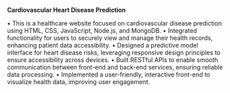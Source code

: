 **Cardiovascular Heart Disease Prediction**

•	This is a healthcare website focused on cardiovascular disease prediction using HTML, CSS, JavaScript, Node.js, and MongoDB.
•	Integrated functionality for users to securely view and manage their health records, enhancing patient data accessibility.
•	Designed a predictive model interface for heart disease risks, leveraging responsive design principles to ensure accessibility across devices.
•	Built RESTful APIs to enable smooth communication between front-end and back-end services, ensuring reliable data processing.
•	Implemented a user-friendly, interactive front-end to visualize health data, improving user engagement.
